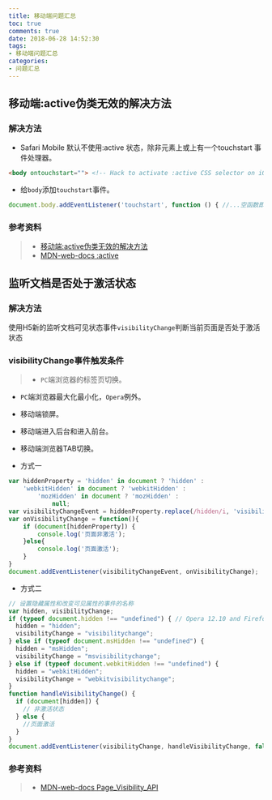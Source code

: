 ```yaml
---
title: 移动端问题汇总
toc: true
comments: true
date: 2018-06-28 14:52:30
tags:
- 移动端问题汇总
categories:
- 问题汇总
---
```


## 移动端:active伪类无效的解决方法
### 解决方法
* Safari Mobile 默认不使用:active 状态，除非元素上或<body>上有一个touchstart 事件处理器。
```html
<body ontouchstart=""> <!-- Hack to activate :active CSS selector on iOS browsers.-->
```
* 给`body`添加`touchstart`事件。
```js
document.body.addEventListener('touchstart', function () { //...空函数即可});
```
### 参考资料
> * [移动端:active伪类无效的解决方法](https://blog.csdn.net/freshlover/article/details/43735273)
> * [MDN-web-docs :active](https://developer.mozilla.org/zh-CN/docs/Web/CSS/:active)

## 监听文档是否处于激活状态
### 解决方法
使用H5新的监听文档可见状态事件`visibilityChange`判断当前页面是否处于激活状态
### visibilityChange事件触发条件
> * `PC`端浏览器的标签页切换。
  * `PC`端浏览器最大化最小化，`Opera`例外。
  * 移动端锁屏。
  * 移动端进入后台和进入前台。
  * 移动端浏览器TAB切换。

* 方式一
```js
var hiddenProperty = 'hidden' in document ? 'hidden' :
    'webkitHidden' in document ? 'webkitHidden' :
        'mozHidden' in document ? 'mozHidden' :
            null;
var visibilityChangeEvent = hiddenProperty.replace(/hidden/i, 'visibilitychange');
var onVisibilityChange = function(){
    if (document[hiddenProperty]) {
        console.log('页面非激活');
    }else{
        console.log('页面激活');
    }
}
document.addEventListener(visibilityChangeEvent, onVisibilityChange);
```
* 方式二
```js
// 设置隐藏属性和改变可见属性的事件的名称
var hidden, visibilityChange;
if (typeof document.hidden !== "undefined") { // Opera 12.10 and Firefox 18 and later support
  hidden = "hidden";
  visibilityChange = "visibilitychange";
} else if (typeof document.msHidden !== "undefined") {
  hidden = "msHidden";
  visibilityChange = "msvisibilitychange";
} else if (typeof document.webkitHidden !== "undefined") {
  hidden = "webkitHidden";
  visibilityChange = "webkitvisibilitychange";
}
function handleVisibilityChange() {
  if (document[hidden]) {
    // 非激活状态
  } else {
    //页面激活
  }
}
document.addEventListener(visibilityChange, handleVisibilityChange, false);
```
### 参考资料
> * [MDN-web-docs Page_Visibility_API](https://developer.mozilla.org/zh-CN/docs/Web/API/Page_Visibility_API)


